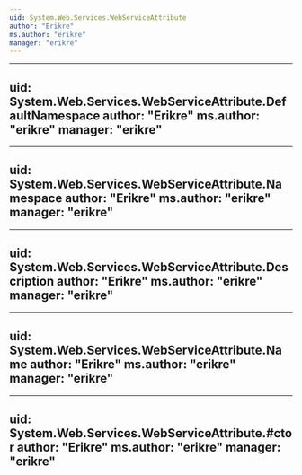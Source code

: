 ```yaml
---
uid: System.Web.Services.WebServiceAttribute
author: "Erikre"
ms.author: "erikre"
manager: "erikre"
---
```


---
uid: System.Web.Services.WebServiceAttribute.DefaultNamespace
author: "Erikre"
ms.author: "erikre"
manager: "erikre"
---

---
uid: System.Web.Services.WebServiceAttribute.Namespace
author: "Erikre"
ms.author: "erikre"
manager: "erikre"
---

---
uid: System.Web.Services.WebServiceAttribute.Description
author: "Erikre"
ms.author: "erikre"
manager: "erikre"
---

---
uid: System.Web.Services.WebServiceAttribute.Name
author: "Erikre"
ms.author: "erikre"
manager: "erikre"
---

---
uid: System.Web.Services.WebServiceAttribute.#ctor
author: "Erikre"
ms.author: "erikre"
manager: "erikre"
---
